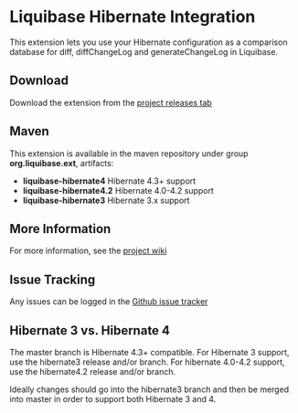 # Liquibase Hibernate Integration

This extension lets you use your Hibernate configuration as a comparison database for diff, diffChangeLog and generateChangeLog in Liquibase.

## Download

Download the extension from the [project releases tab](https://github.com/liquibase/liquibase-hibernate/releases)

## Maven

This extension is available in the maven repository under group __org.liquibase.ext__, artifacts:

* __liquibase-hibernate4__ Hibernate 4.3+ support
* __liquibase-hibernate4.2__ Hibernate 4.0-4.2 support
* __liquibase-hibernate3__ Hibernate 3.x support

## More Information

For more information, see the [project wiki](https://github.com/liquibase/liquibase-hibernate/wiki/)

## Issue Tracking

Any issues can be logged in the [Github issue tracker](https://github.com/liquibase/liquibase-hibernate/issues)

## Hibernate 3 vs. Hibernate 4

The master branch is Hibernate 4.3+ compatible.
For Hibernate 3 support, use the hibernate3 release and/or branch.
For hibernate 4.0-4.2 support, use the hibernate4.2 release and/or branch.

Ideally changes should go into the hibernate3 branch and then be merged into master in order to support both Hibernate 3 and 4.